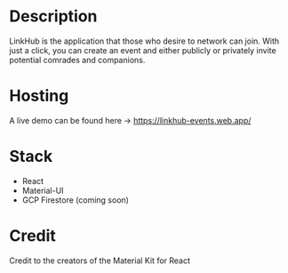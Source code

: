 # Description

LinkHub is the application that those who desire to network can join. With just a click, you can create an event and either publicly
or privately invite potential comrades and companions.

# Hosting

A live demo can be found here -> https://linkhub-events.web.app/

# Stack

* React
* Material-UI
* GCP Firestore (coming soon)

# Credit

Credit to the creators of the Material Kit for React
